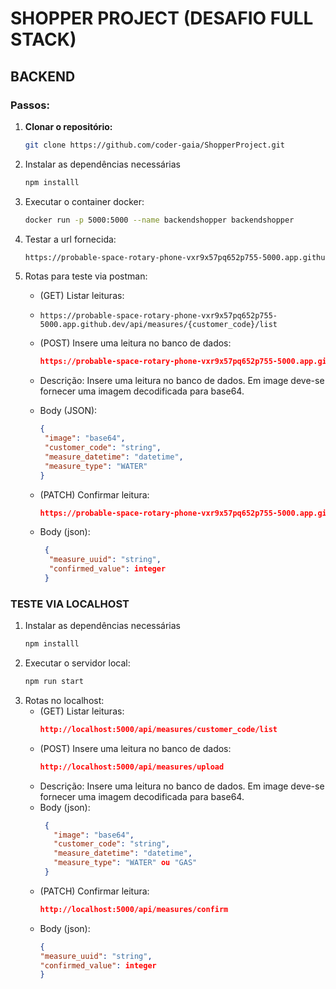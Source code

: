 # SHOPPER PROJECT (DESAFIO FULL STACK) #
## BACKEND ##
### Passos: ###
1. **Clonar o repositório:**
   ```bash
   git clone https://github.com/coder-gaia/ShopperProject.git
2. Instalar as dependências necessárias
    ```bash
    npm installl
3. Executar o container docker:
   ```bash
   docker run -p 5000:5000 --name backendshopper backendshopper
   
4. Testar a url fornecida:
   ```bash
   https://probable-space-rotary-phone-vxr9x57pq652p755-5000.app.github.dev
   
5. Rotas para teste via postman:
    - (GET) Listar leituras:
    - ```plaintext
      https://probable-space-rotary-phone-vxr9x57pq652p755-5000.app.github.dev/api/measures/{customer_code}/list     
    - (POST) Insere uma leitura no banco de dados:
      ```json
      https://probable-space-rotary-phone-vxr9x57pq652p755-5000.app.github.dev/api/measures/upload
      
   - Descrição: Insere uma leitura no banco de dados. Em image deve-se fornecer uma imagem decodificada para base64.
        
    - Body (JSON):
         ```json
      {
          "image": "base64",
          "customer_code": "string",
          "measure_datetime": "datetime",
          "measure_type": "WATER"
      }

   - (PATCH) Confirmar leitura:
     ```json
     https://probable-space-rotary-phone-vxr9x57pq652p755-5000.app.github.dev/api/measures/confirm
   - Body (json):
       ```json
        {
         "measure_uuid": "string",
         "confirmed_value": integer
        }
       
### TESTE VIA LOCALHOST ###

1. Instalar as dependências necessárias
    ```bash
    npm installl
    
 2. Executar o servidor local:
    ```bash
    npm run start
    
 3. Rotas no localhost:
    - (GET) Listar leituras:
      ```json
      http://localhost:5000/api/measures/customer_code/list

    - (POST) Insere uma leitura no banco de dados:
      ```json
      http://localhost:5000/api/measures/upload
    - Descrição: Insere uma leitura no banco de dados. Em image deve-se fornecer uma imagem decodificada para base64.
     - Body (json):
        ```json
         {
           "image": "base64",
           "customer_code": "string",
           "measure_datetime": "datetime",
           "measure_type": "WATER" ou "GAS"
         }

    - (PATCH) Confirmar leitura:
      ```json
      http://localhost:5000/api/measures/confirm
    - Body (json):
        ```json
      {
        "measure_uuid": "string",
        "confirmed_value": integer
      }
